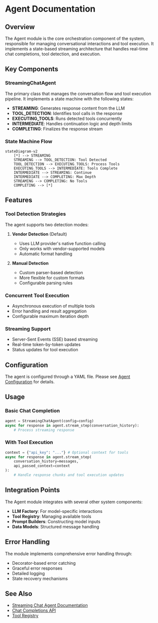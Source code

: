 # Agent Documentation

## Overview

The Agent module is the core orchestration component of the system, responsible for managing conversational interactions and tool execution. It implements a state-based streaming architecture that handles real-time chat completions, tool detection, and execution.

## Key Components

### StreamingChatAgent

The primary class that manages the conversation flow and tool execution pipeline. It implements a state machine with the following states:

- **STREAMING**: Generates response content from the LLM
- **TOOL_DETECTION**: Identifies tool calls in the response
- **EXECUTING_TOOLS**: Runs detected tools concurrently
- **INTERMEDIATE**: Handles continuation logic and depth limits
- **COMPLETING**: Finalizes the response stream

### State Machine Flow

```mermaid
stateDiagram-v2
    [*] --> STREAMING
    STREAMING --> TOOL_DETECTION: Tool Detected
    TOOL_DETECTION --> EXECUTING_TOOLS: Process Tools
    EXECUTING_TOOLS --> INTERMEDIATE: Tools Complete
    INTERMEDIATE --> STREAMING: Continue
    INTERMEDIATE --> COMPLETING: Max Depth
    STREAMING --> COMPLETING: No Tools
    COMPLETING --> [*]
```

## Features

### Tool Detection Strategies

The agent supports two detection modes:

1. **Vendor Detection** (Default)
     - Uses LLM provider's native function calling
     - Only works with vendor-supported models
     - Automatic format handling

2. **Manual Detection**
     - Custom parser-based detection
     - More flexible for custom formats
     - Configurable parsing rules

### Concurrent Tool Execution

- Asynchronous execution of multiple tools
- Error handling and result aggregation
- Configurable maximum iteration depth

### Streaming Support

- Server-Sent Events (SSE) based streaming
- Real-time token-by-token updates
- Status updates for tool execution

## Configuration

The agent is configured through a YAML file. Please see [Agent Configuration](../../agent-configuration.md) for details.

## Usage

### Basic Chat Completion

```python
agent = StreamingChatAgent(config=config)
async for response in agent.stream_step(conversation_history):
    # Process streaming response
```

### With Tool Execution

```python
context = {"api_key": "..."} # Optional context for tools
async for response in agent.stream_step(
    conversation_history=messages,
    api_passed_context=context
):
    # Handle response chunks and tool execution updates
```

## Integration Points

The Agent module integrates with several other system components:

- **LLM Factory**: For model-specific interactions
- **Tool Registry**: Managing available tools
- **Prompt Builders**: Constructing model inputs
- **Data Models**: Structured message handling

## Error Handling

The module implements comprehensive error handling through:

- Decorator-based error catching
- Graceful error responses
- Detailed logging
- State recovery mechanisms

## See Also

- [Streaming Chat Agent Documentation](chat_agent_streaming.md)
- [Chat Completions API](../api/request_models.md)
- [Tool Registry](../tools/core/tool_registry.md)
